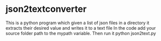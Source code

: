 # json2textconverter
This is a python program which given a list of json files in a directory it extracts their desired value and writes it to a text file
In the code add your source folder path to the mypath variable. Then run it 
python json2text.py
